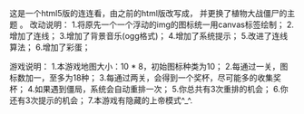 这是一个html5版的连连看，由之前的html版改写成，
并更换了植物大战僵尸的主题
。
改动说明：
1.将原先一个一个浮动的img的图标统一用canvas标签绘制；
2.增加了连线；
3.增加了背景音乐(ogg格式)；
4.增加了系统提示；
5.改进了连线算法；
6.增加了彩蛋；

游戏说明：
1.本游戏地图大小：10 * 8，初始图标种类为10；
2.每通过一关，图标数加一，至多为18种；
3.每通过两关，会得到一个奖杯，尽可能多的收集奖杯；
4.如果遇到僵局，系统会自动重排一次；
5.你总共有3次重排的机会；
6.你还有3次提示的机会；
7.本游戏有隐藏的上帝模式^_^.

